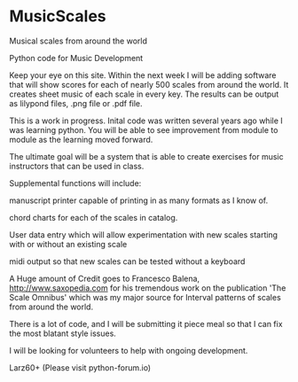 # MusicScales
Musical scales from around the world

Python code for Music Development

Keep your eye on this site. Within the next week I will be adding software
that will show scores for each of nearly 500 scales from around the world.
It creates sheet music of each scale in every key. The results can be output
as lilypond files, .png file or .pdf file.

This is a work in progress. Inital code was written several years ago while
I was learning python. You will be able to see improvement from module to
module as the learning moved forward.

The ultimate goal will be a system that is able to create exercises for music
instructors that can be used in class.

Supplemental functions will include:

manuscript printer capable of printing in as many formats as I know of.

chord charts for each of the scales in catalog.

User data entry which will allow experimentation with new scales starting with
or without an existing scale

midi output so that new scales can be tested without a keyboard

A Huge amount of Credit goes to  Francesco Balena, http://www.saxopedia.com
for his tremendous work on the publication 'The Scale Omnibus' which was my major
source for Interval patterns of scales from around the world.

There is a lot of code, and I will be submitting it piece meal so that I can fix
the most blatant style issues.

I will be looking for volunteers to help with ongoing development.

Larz60+ (Please visit python-forum.io)
